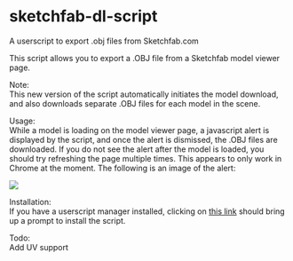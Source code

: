 sketchfab-dl-script
===================

A userscript to export .obj files from Sketchfab.com  

This script allows you to export a .OBJ file from a Sketchfab model viewer page.  

Note:  
  This new version of the script automatically initiates the model download, and also downloads separate .OBJ files for each model in the scene.   
  
  
Usage:  
  While a model is loading on the model viewer page, a javascript alert is displayed by the script, and once the alert is dismissed, the .OBJ files are downloaded. If you do not see the alert after the model is loaded, you should try refreshing the page multiple times. This appears to only work in Chrome at the moment. The following is an image of the alert: 
  
![](http://reinitialized.com/sketchfab-script-example.png) 

Installation:  
  If you have a userscript manager  installed, clicking on [this link](https://github.com/reinitialized/sketchfab-dl-script/raw/master/sketchfab-dl-script.user.js) should bring up a prompt to install the script.  

Todo:  
  Add UV support
